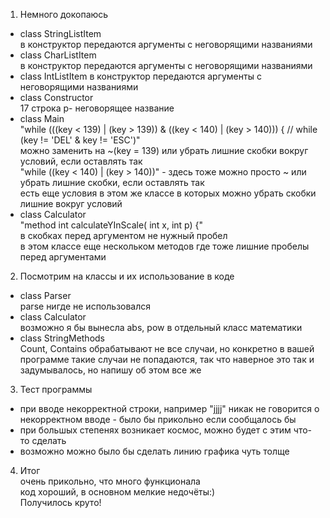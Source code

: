 1) Немного докопаюсь  
- class StringListItem  
в конструктор передаются аргументы с неговорящими названиями  
- class CharListItem  
в конструктор передаются аргументы с неговорящими названиями  
- class IntListItem
в конструктор передаются аргументы с неговорящими названиями  
- class Constructor  
17 строка p- неговорящее название  
- class Main  
"while (((key < 139) | (key > 139)) & ((key < 140) | (key > 140))) { // while (key != 'DEL' & key != 'ESC')"  
можно заменить на ~(key = 139) или убрать лишние скобки вокруг условий, если оставлять так  
"while ((key < 140) | (key > 140))" - здесь тоже можно просто ~ или убрать лишние скобки, если оставлять так  
есть еще условия в этом же классе в которых можно убрать скобки лишние вокруг условий  
- class Calculator  
"method int calculateYInScale( int x, int p) {"  
в скобках перед аргументом не нужный пробел  
в этом классе еще нескольком методов где тоже лишние пробелы перед аргументами  

2) Посмотрим на классы и их использование в коде  
- class Parser  
parse нигде не использовался  
- class Calculator  
возможно я бы вынесла abs, pow в отдельный класс математики  
- class StringMethods  
Count, Contains обрабатывают не все случаи, но конкретно в вашей программе такие случаи не попадаются, так что наверное это так и задумывалось, но напишу об этом все же  

3) Тест программы  
- при вводе некорректной строки, например "jjjj" никак не говорится о некорректном вводе - было бы прикольно если сообщалось бы  
- при большых степенях возникает космос, можно будет с этим что-то сделать  
- возможно можно было бы сделать линию графика чуть толще  

4) Итог   
очень прикольно, что много функционала   
код хороший, в основном мелкие недочёты:)  
Получилось круто! 
